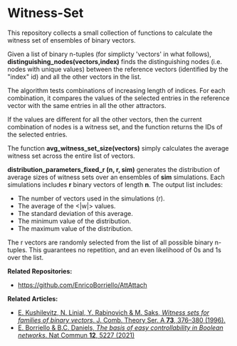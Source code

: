 # Witness-Set
This repository collects a small collection of functions to calculate the witness set of ensembles of binary vectors.

Given a list of binary n-tuples (for simplicty 'vectors' in what follows), **distinguishing_nodes(vectors,index)**
finds the distinguishing nodes (i.e. nodes with unique values) between the reference 
vectors (identified by the "index" id) and all the other vectors in the list.

The algorithm tests combinations of increasing length of indices. 
For each combination, it compares the values of the selected entries in the reference vector 
with the same entries in all the other attractors. 
    
If the values are different for all the other vectors, 
then the current combination of nodes is a witness set, and the function returns the IDs of the selected entries.

The function **avg_witness_set_size(vectors)** simply 
calculates the average witness set 
across the entire list of vectors.

**distribution_parameters_fixed_r (n, r, sim)** generates the distribution of average sizes of witness sets over an
ensembles of **sim** simulations. Each simulations includes **r** binary vectors of length **n**. 
The output list includes: 

* The number of vectors used in the simulations (r).
* The average of the <|w|> values.
* The standard deviation of this average.
* The minimum value of the distribution.
* The maximum value of the distribution.

The r vectors are randomly selected from the list of all possible binary n-tuples. This guarantees no repetition, and 
an even likelihood of 0s and 1s over the list.

**Related Repositories:**
* https://github.com/EnricoBorriello/AttAttach

**Related Articles:**
* [E. Kushilevitz, N. Linial, Y. Rabinovich & M. Saks, *Witness sets for families of binary vectors*. 
J. Comb. Theory Ser. A **73**, 376–380 (1996).](https://www.sciencedirect.com/science/article/pii/S009731659680015X?via%3Dihub)
* [E. Borriello & B.C. Daniels, *The basis of easy controllability in Boolean networks*. Nat Commun **12**, 5227 (2021)](https://www.nature.com/articles/s41467-021-25533-3)
